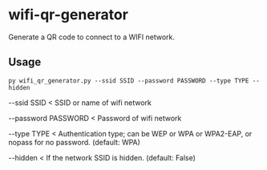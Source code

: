 # wifi-qr-generator

Generate a QR code to connect to a WIFI network.

## Usage

 ```
 py wifi_qr_generator.py --ssid SSID --password PASSWORD --type TYPE --hidden
 ```
 
 --ssid SSID < SSID or name of wifi network
 
 --password PASSWORD < Password of wifi network
 
 --type TYPE < Authentication type; can be WEP or WPA or WPA2-EAP, or nopass for no password. (default: WPA)
 
 --hidden < If the network SSID is hidden. (default: False)
